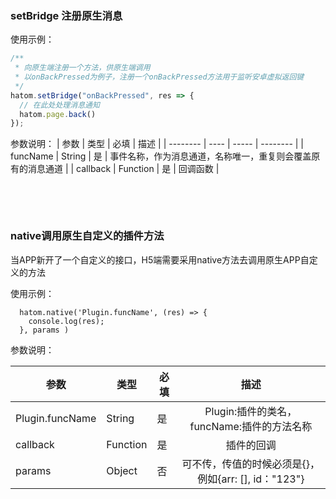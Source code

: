 ### setBridge 注册原生消息

  使用示例：
  ```javascript
  /** 
   * 向原生端注册一个方法，供原生端调用
   * 以onBackPressed为例子，注册一个onBackPressed方法用于监听安卓虚拟返回键
   */
  hatom.setBridge("onBackPressed", res => {
    // 在此处处理消息通知
    hatom.page.back()
  });
  ```
  参数说明：
  | 参数   | 类型 | 必填 | 描述     |
  | -------- | ---- | ----- | -------- |
  | funcName | String | 是 | 事件名称，作为消息通道，名称唯一，重复则会覆盖原有的消息通道 |
  | callback | Function | 是 | 回调函数 |

<br />

&nbsp;

### native调用原生自定义的插件方法

  当APP新开了一个自定义的接口，H5端需要采用native方法去调用原生APP自定义的方法

使用示例：

```
  hatom.native('Plugin.funcName', (res) => {
    console.log(res);
  }, params )
```
参数说明：

| 参数 | 类型  | 必填 |         描述         |
| ---- | ------ | ----- | :------------------: |
| Plugin.funcName  | String | 是 | Plugin:插件的类名，funcName:插件的方法名称 |
| callback  | Function | 是 | 插件的回调 |
| params  | Object | 否 |  可不传，传值的时候必须是{}， 例如{arr: [], id："123"}|
